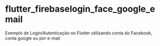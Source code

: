 # flutter_firebaselogin_face_google_email
Exemplo de Login/Autenticação no Flutter utilizando conta do Facebook, conta google ou por e-mail
